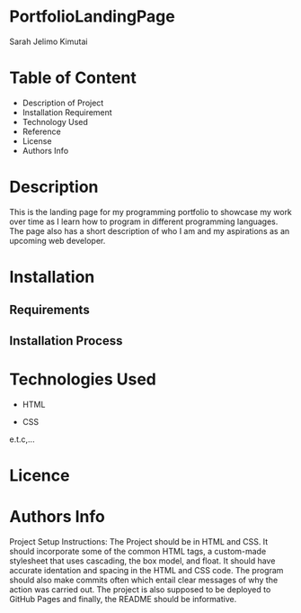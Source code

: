 # PortfolioLandingPage
Sarah Jelimo Kimutai

# Table of Content
- Description of Project
- Installation Requirement
- Technology Used
- Reference
- License
- Authors Info

# Description
This is the landing page for my programming portfolio to showcase my work over time as I learn how to program in different programming languages. The page also has a short description of who I am and my aspirations as an upcoming web developer.

# Installation

## Requirements

## Installation Process

# Technologies Used

- HTML

- CSS

e.t.c,...

# Licence


# Authors Info




Project Setup Instructions: The Project should be in HTML and CSS. It should incorporate some of the common HTML tags, a custom-made stylesheet that uses cascading, the box model, and float. It should have accurate identation and spacing in the HTML and CSS code. The program should also make commits often which entail clear messages of why the action was carried out. The project is also supposed to be deployed to GitHub Pages and finally, the README should be informative.
